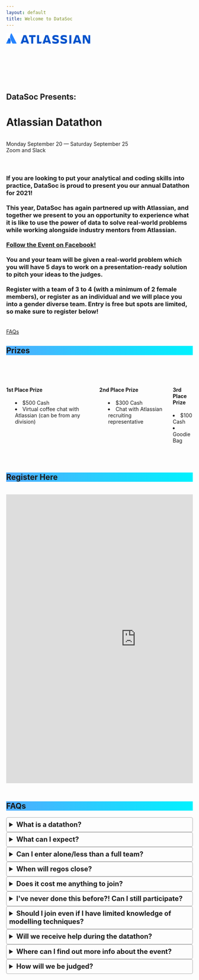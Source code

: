 ```yaml
---
layout: default
title: Welcome to DataSoc
---
```


<style>
details {
    border: 1px solid #aaa;
    border-radius: 4px;
    padding: .5em .5em 0;
}

summary {
    font-size: 130%;
    font-weight: bold;
    margin: -.5em -.5em 0;
    padding: .5em;
}

details[open] {
    padding: .5em;
}

details[open] summary {
    border-bottom: 1px solid #aaa;
    margin-bottom: .5em;
}

ul {
    list-style-position: inside;    
}

</style>

<div class="pageloader"></div>
<div class="infraloader is-active"></div>        
<!-- Hero and Navbar -->
<div class="hero is-bold is-medium" style="background-image: url('/assets/images/datathon/background.png'); background-position: center; background-attachment: fixed; background-size: cover">
    <div class="hero-body">
        <div class="container" style="height:130px">
            <div class="has-text-centered">
                <a><img src="/assets/images/datathon/atlassian.png"
                    style="max-width:45%"></a>
            </div>
        </div>
        <div class="container">
            <div class="column has-text-centered is-hero-title">
                <h2 class="subtitle is-4 has-text-white">DataSoc Presents:</h2>
                <h1 class="title is-1 is-bigger has-text-white">Atlassian Datathon</h1> 
            </div>
            <p class="subtitle has-text-white has-text-centered">
                Monday September 20 &mdash; Saturday September 25
                <br>
                Zoom and Slack
            </p>
        </div>
    </div>
</div>


<div class="hero-body">
    <div class="container">
        <div class="columns is-centered">
            <div class="column is-three-quarters has-text-centered">
                <h3 class="subtitle is-4">
                    <br>
                    If you are looking to put your analytical and coding skills into practice, DataSoc is proud to present you our annual Datathon for 2021!
                    <br><br>This year, DataSoc has again partnered up with Atlassian, and together we present to you an opportunity to experience what it is like to use the power of data to solve real-world problems while working alongside industry mentors from Atlassian. 
                    <br><br>
                    <a class="button is-rounded is-medium is-outlined is-info is-bold" target="_blank" href="https://www.facebook.com/events/217071130480380">Follow the Event on Facebook!</a>
                    <br><br>
                    You and your team will be given a real-world problem which you will have 5 days to work on a presentation-ready solution to pitch your ideas to the judges.
                    <br><br>
                    Register with a team of 3 to 4 (with a minimum of 2 female members), or register as an individual and we will place you into a gender diverse team. Entry is free but spots are limited, so make sure to register below!
                    <br><br>
                </h3>
                <div class="columns">
                <div class="column">
                <a class="button is-rounded is-large is-info is-outlined is-bold" href="#faq">FAQs</a>
                </div>
                </div>
            </div> 
        </div>
    </div>
</div>

<!-- style="background-image: linear-gradient(to right, #4facfe 0%, #00f2fe 100%);" -->

<section class="hero is-primary">
  <div class="hero-body" style="background-image: linear-gradient(to right, #4facfe 0%, #00f2fe 100%);">
    <div class="container">
        <div class="level-item">
            <h1 class="title">
                Prizes 
            </h1>
        </div>
    </div>
  </div>
</section>

<br><br>

<section class="container">
    <div class="columns features">
        <div class="column is-4">
            <div class="card is-shady ">
                <div class="card-content">
                    <div class="content">
                        <h4 class="has-text-centered">1st Place Prize </h4>
                        <ul>
                            <li>$500 Cash</li>
                            <li>Virtual coffee chat with Atlassian (can be from any division)</li>
                        </ul>
                    </div>
                </div>
            </div>
        </div>
        <div class="column is-4">
            <div class="card is-shady">
                <div class="card-content">
                    <div class="content">
                        <h4 class="has-text-centered">2nd Place Prize</h4>
                        <ul>
                            <li>$300 Cash</li>
                            <li>Chat with Atlassian recruiting representative</li>
                        </ul>
                    </div>
                </div>
            </div>
        </div>
        <div class="column is-4">
            <div class="card is-shady">
                <div class="card-content">
                    <div class="content">
                        <h4 class="has-text-centered"> 3rd Place Prize </h4>
                        <li>$100 Cash</li>
                        <li>Goodie Bag</li>
                    </div>
                </div>
            </div>
        </div>
    </div>
</section>

<br><br>

<section class="hero is-primary"  id="register">
  <div class="hero-body" style="background-image: linear-gradient(to right, #4facfe 0%, #00f2fe 100%);">
    <div class="container">
        <div class="level-item">
            <a id="register">
                <h1 class="title">
                    Register Here
                </h1>
            </a>
        </div>
    </div>
  </div>
</section>

<br>
<section>
<div class="container">
    <div class="columns is-centered">
        <div class="column is-three-quarters has-text-centered">
                <iframe src="https://docs.google.com/forms/d/e/1FAIpQLSeAw4YJTSvPEcI74nKsgWTWWOacxZJ5YISltxpxuBo0YemdOw/viewform?embedded=true" width="700" height="780" frameborder="0" marginheight="0" marginwidth="0">Loading…</iframe>
        </div>
    </div>
</div>
</section>
<br>    

<section class="hero is-primary" id="faq">
  <div class="hero-body" style="background-image: linear-gradient(to right, #4facfe 0%, #00f2fe 100%);">
    <div class="container">
        <div class="level-item">
            <h1 class="title">
                FAQs
            </h1>
        </div>
    </div>
  </div>
</section>

<div class="hero-body">
    <div class="container">
        <div class="columns is-vcentered">
            <div class="column is-three-fifths is-offset-one-fifth">
                    <details>
                    <summary>
                        What is a datathon?
                    </summary>     
                        <p>
                        In a traditional datathon, competitors are to create a predictive model given a dataset and limited time spanning up to 24 hours. We will be providing a collection of datasets which should be used as part of your solution. You will also have the freedom to use any other data if you'd like to look around.
                        <br><br>
                        As for this year however, we have decided to structure our datathon as more of a case competition, with heavier weighting on evidence and reasoning behind the models alongside predictive accuracy.
                        </p>
                    </details>
                    <details>
                    <summary>
                        What can I expect?
                    </summary>     
                        <p>
                        To have fun and learn heaps!
                        </p>
                    </details>
                    <details>
                    <summary>
                        Can I enter alone/less than a full team?
                    </summary>     
                        <p>
                        Teams are 3 to 4 people with a minimum of 2 female members. If you're entering alone you will be automatically asigned to a team that meets the criteria. Please note that if you participate as an individual you're not guaranteed a spot in the datathon due to gender imbalance issues.
                        </p>
                    </details>
                    <details>
                    <summary>
                        When will regos close?
                    </summary>     
                        <p>
                        Registrations close when we reach capacity, or at latest by Friday 17th September.
                        </p>
                    </details>
                    <details>
                    <summary>
                        Does it cost me anything to join?
                    </summary>     
                        <p>
                        Absolutely not - this Datathon is completely free for students! In fact, DataSoc is committed to free opportunities and events for students interested in data analytics and machine learning!
                        </p>
                    </details>
                    <details>
                    <summary>
                        I've never done this before?! Can I still participate?
                    </summary>     
                        <p>
                        We will be holding a series of workshops and mentoring sessions on the day of the Datathon, however, complete beginners to data science and analytics may struggle. DataSoc's "Startathon" is the event suited towards beginners.
                        </p>
                    </details>
                    <details>
                    <summary>
                        Should I join even if I have limited knowledge of modelling techniques?
                    </summary>     
                        <p>
                        Although giving the datathon your best effort is always encouraged, participants with limited experience are more suited towards DataSoc's "Startathon"
                        </p>
                    </details>
                    <details>
                    <summary>
                        Will we receive help during the datathon?
                    </summary>     
                        <p>
                        Yes, we have lined up workshops and industry mentors to provide some guidance through the event.
                        </p>
                    </details>
                    <details>
                    <summary>
                       Where can I find out more info about the event?
                    </summary>     
                        <p>
                        For regular updates, make sure to click "Going" on the <a href="https://www.facebook.com/events/217071130480380">Facebook Event</a> and follow us on our socials!
                        </p>
                    </details>
                    <details>
                    <summary>
                        How will we be judged?
                    </summary>     
                        <p>
                        Find out at the <a href="https://www.facebook.com/events/690557315235498">Case Brief Kickoff</a>!
                        </p>
                    </details>
            </div>
        </div>
    </div>
</div>